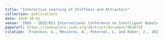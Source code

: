 ```yaml
---
title: "Interactive Learning of Stiffness and Attractors"
collection: publications
date: 2020-10-01
venue: 'IROS – IEEE/RSJ International Conference on Intelligent Robots'
paperurl: https://ieeexplore.ieee.org/abstract/document/9636710
citation: 'Franzese, G., Mészáros, A., Peternel, L. and Kober, J., 2021, September. ILoSA: Interactive learning of stiffness and attractors. In 2021 IEEE/RSJ International Conference on Intelligent Robots and Systems (IROS) (pp. 7778-7785). IEEE.'
---
```

